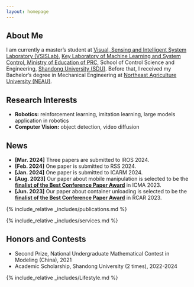 ```yaml
---
layout: homepage
---
```


## About Me

I am currently a master’s student at [Visual, Sensing and Intelligent System Laboratory (VSISLab)](http://www.vsislab.com/), [Key Laboratory of Machine Learning and System Control, Ministry of Education of PRC](https://misc.sdu.edu.cn/), School of Control Science and Engineering, [Shandong University (SDU)](https://www.sdu.edu.cn/). Before that, I received my Bachelor’s degree in Mechanical Engineering at [Northeast Agriculture University (NEAU)](https://www.neau.edu.cn/).

## Research Interests

- **Robotics:** reinforcement learning, imitation learning, large models application in robotics
- **Computer Vision:** object detection, video diffusion


## News
- **[Mar. 2024]** Three papers are submitted to IROS 2024.
- **[Feb. 2024]** One paper is submitted to RSS 2024.
- **[Jan. 2024]** One paper is submitted to ICARM 2024.
- **[Aug. 2023]** Our paper about mobile manipulation is selected to be the [**finalist of the Best Conference Paper Award**](https://edisiondyli.github.io/assets/files/ICMA%202023%20AWARD.pdf) in ICMA 2023.
- **[Jun. 2023]** Our paper about container unloading is selected to be the [**finalist of the Best Conference Paper Award**](https://edisiondyli.github.io/assets/files/IEEE%20RCAR2023%20Best%20paper%20finalist.pdf) in RCAR 2023.

{% include_relative _includes/publications.md %}

{% include_relative _includes/services.md %}

## Honors and Contests
- Second Prize, National Undergraduate Mathematical Contest in Modeling (China), 2021
- Academic Scholarship, Shandong University (2 times), 2022-2024

{% include_relative _includes/Lifestyle.md %}

